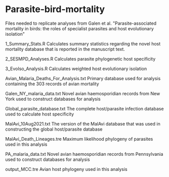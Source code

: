 # Parasite-bird-mortality

Files needed to replicate analyses from Galen et al. "Parasite-associated mortality in birds: the roles of specialist parasites and host evolutionary isolation"

1_Summary_Stats.R
Calculates summary statistics regarding the novel host mortality database that is reported in the manuscript text. 

2_SESMPD_Analyses.R
Calculates parasite phylogenetic host specificity

3_EvoIso_Analysis.R
Calculates weighted host evolutionary isolation

Avian_Malaria_Deaths_For_Analysis.txt
Primary database used for analysis containing the 303 records of avian mortality 

Galen_NY_malaria_data.txt
Novel avian haemosporidian records from New York used to construct databases for analysis

Global_parasite_database.txt
The complete host/parasite infection database used to calculate host specificity

MalAvi_10Aug2021.txt
The version of the MalAvi database that was used in constructing the global host/parasite database

MalAvi_Death_Lineages.tre
Maximum likelihood phylogeny of parasites used in this analysis

PA_malaria_data.txt
Novel avian haemosporidian records from Pennsylvania used to construct databases for analysis

output_MCC.tre
Avian host phylogeny used in this analysis
